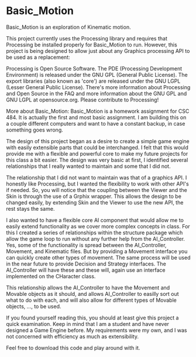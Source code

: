Basic_Motion
============

Basic_Motion is an exploration of Kinematic motion.

This project currently uses the Processing library and requires that Processing be installed properly for Basic_Motion to run. However, this project is being designed to allow just about any Graphics processing API to be used as a replacement:

Processing is Open Source Software.
The PDE (Processing Development Environment) is released under the GNU GPL (General Public License). 
The export libraries (also known as 'core') are released under the GNU LGPL (Lesser General Public License). 
There's more information about Processing and Open Source in the FAQ and more information about the GNU GPL and GNU LGPL at opensource.org. 
Please contribute to Processing!


More about Basic_Motion:  Basic_Motion is a homework assignment for CSC 484. It is actually the first and most basic assignment.  I am building this on a couple different computers and want to have a constant backup, in case something goes wrong. 

The design of this project began as a desire to create a simple game engine with easily extensible parts that could be interchanged.  I felt that this would provide me with a flexible and powerful core to make my future projects for this class a bit easier. The design was very basic at first, I identified several relationships that I really wanted to maintain and some that I did not.

The relationship that I did not want to maintain was that of a graphics API.  I honestly like Processing, but I wanted the flexibility to work with other API's if needed. So, you will notice that the coupling between the Viewer and the Skin is through the use of a Grphix wrapper. This allows the design to be changed easily, by extending Skin and the Viewer to use the new API, the rest stays the same. 

I also wanted to have a flexible core AI component that would allow me to easily extend functionality as we cover more complex concepts in class. For this I created a series of relationships within the structure package which allow the game loop to run without any further help from the AI_Controller. Yes, some of the functionality is spread between the AI_Controller, Movement, and Kinematic files. But by providing a Movement interface you can quickly create other types of movement. The same process will be used in the near future to provide Decision and Strategy interfaces. The AI_Controller will have these and these will, again use an interface implemented on the CHaracter class.  

This relationship allows the AI_Controller to have the Movement and Movable objects as it should, and allows AI_Controller to easilly sort out what to do with each, and will also allow for different types of Movable objects, ..., to be used.

If you found yourself reading this, you should at least give this project a quick examination. Keep in mind that I am a student and have never designed a Game Engine before. My requirements were my own, and I was not concerned with efficiency as much as extensibility.

Feel free to download this code and play around with it.


